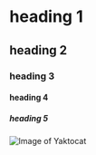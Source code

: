 # heading 1
## heading 2
### heading 3
#### heading 4
##### heading 5




![Image of Yaktocat](https://octodex.github.com/images/yaktocat.png)
